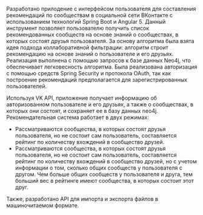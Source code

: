 Разработано прилодение с интерфейсом пользователя для составления рекомендаций по сообществам в социальной сети ВКонтакте с использованием технологий Spring Boot и Angular 5.
 Данный инструмент позволяет пользователю получить список рекомендованных сообществ на основе знаний о сообществах,
  в которых состоят друзья пользователя. 
  За основу алгоритма была взята идея подхода коллаборативной фильтрации: алгоритм строит рекомендацию на основе знаний о пользователе и его друзьях.
  Реализация выполнена с помощью запросов к базе данных Neo4j, что обеспечивает легковесность алгоритма.
    Была реализована авторизация с помощью  средств Spring Security и протокола OAuth, так как построение рекомендаций предполагается
  для зарегистрированных пользователей.
 
 Используя VK API, приложение получает информацию об авторизованном пользователе и его друзьях,
  а также о сообществах, в которых они состоят, и сохраняет ее в базу данных neo4j.
 Рекомендательная система работает в двух режимах: 
* Рассматриваются сообщества, в которых состоят друзья пользователя, но не состоит сам пользователь, составляется рейтинг по количеству вхождений в сообщество друзей. 
* Рассматриваются сообщества, в которых состоят друзья пользователя, но не состоит сам пользователь, составляется рейтинг по количеству вхождений в сообщество друзей, но с учетом информации о том, сколько общих сообществ у пользователя с другом. Чем больше общих сообществ у пользователя и друга, тем больший вес в рейтинге имеют сообщества, в которых состоит этот друг.

Также, разработано API для импорта и экспорта файлов в машиночитаемом формате. 
